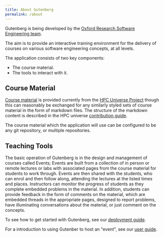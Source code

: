 ```yaml
---
title: About Gutenberg
permalink: /about
---
```


Gutenberg is being developed by the [Oxford Research Software Engineering team](https://www.rse.ox.ac.uk/).

The aim is to provide an interactive training environment for the delivery of courses on various software engineering concepts, at all levels.

The application consists of two key components:

- The course material.
- The tools to interact with it.

## Course Material

[Course material](https://github.com/UNIVERSE-HPC/course-material) is provided currently from the [HPC Universe Project](https://universe-hpc.github.io/) though this can reasonably be exchanged for any similarly styled sets of course material in the form of markdown files.
The structure of the markdown content is described in the HPC universe [contribution guide](https://github.com/UNIVERSE-HPC/course-material/blob/main/CONTRIBUTING.md).

The course material which the application will use can be configured to be any git repository, or multiple repositories.

## Teaching Tools

The basic operation of Gutenberg is in the design and management of courses called Events;
Events are built from a collection of in person or remote lectures or labs with associated pages from the course material for students to work through.
Events are then shared with the students, who can enrol and then follow along, attending the lectures at the listed times and places. Instructors can monitor the progress of students as they complete embedded problems in the material.
In addition, students can provide feedback in the form of comments on the material, which are embedded threads in the appropriate pages, designed to report problems, have illuminating conversations about the material, or just comment on the concepts.

To see how to get started with Gutenberg, see our [deployment guide](/deployment.md).

For a introduction to using Gutenber to host an "event", see our [user guide](guide).
